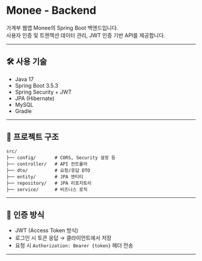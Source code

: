# Monee - Backend

가계부 웹앱 Monee의 Spring Boot 백엔드입니다.  
사용자 인증 및 트랜잭션 데이터 관리, JWT 인증 기반 API를 제공합니다.

---

## 🛠 사용 기술

- Java 17
- Spring Boot 3.5.3
- Spring Security + JWT
- JPA (Hibernate)
- MySQL
- Gradle

---

## 📁 프로젝트 구조

```
src/
├── config/       # CORS, Security 설정 등
├── controller/   # API 컨트롤러
├── dto/          # 요청/응답 DTO
├── entity/       # JPA 엔티티
├── repository/   # JPA 리포지토리
├── service/      # 비즈니스 로직
```

---

## 🔐 인증 방식

- JWT (Access Token 방식)
- 로그인 시 토큰 응답 → 클라이언트에서 저장
- 요청 시 `Authorization: Bearer {token}` 헤더 전송

---
